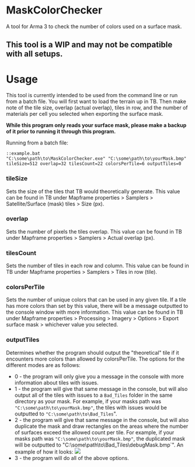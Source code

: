 # MaskColorChecker
A tool for Arma 3 to check the number of colors used on a surface mask.

## This tool is a WIP and may not be compatible with all setups.

Usage
========
This tool is currently intended to be used from the command line or run from a batch file. You will first want to load the terrain up in TB. Then make note of the tile size, overlap (actual overlap), tiles in row, and the number of materials per cell you selected when exporting the surface mask.

**While this program only reads your surface mask, please make a backup of it prior to running it through this program.**

Running from a batch file:
```
::example.bat
"C:\some\path\to\MaskColorChecker.exe" "C:\some\path\to\yourMask.bmp" tileSize=512 overlap=32 tilesCount=22 colorsPerTile=6 outputTiles=0
```
### tileSize
Sets the size of the tiles that TB would theoretically generate. This value can be found in TB under Mapframe properties > Samplers > Satellite/Surface (mask) tiles > Size (px).
### overlap
Sets the number of pixels the tiles overlap. This value can be found in TB under Mapframe properties > Samplers > Actual overlap (px).
### tilesCount
Sets the number of tiles in each row and column. This value can be found in TB under Mapframe properties > Samplers > Tiles in row (tile).
### colorsPerTile
Sets the number of unique colors that can be used in any given tile. If a tile has more colors than set by this value, there will be a message outputted to the console window with more information. This value can be found in TB under Mapframe properties > Processing > Imagery > Options > Export surface mask  > whichever value you selected.
### outputTiles
Determines whether the program should output the "theoretical" tile if it encounters more colors than allowed by colorsPerTile. The options for the different modes are as follows:
+ 0 - the program will only give you a message in the console with more information about tiles with issues.
+ 1 - the program will give that same message in the console, but will also output all of the tiles with issues to a `Bad_Tiles` folder in the same directory as your mask. For example, if your masks path was `"C:\some\path\to\yourMask.bmp"`, the tiles with issues would be outputted to `"C:\some\path\to\Bad_Tiles`".
+ 2 - the program will give that same message in the console, but will also duplicate the mask and draw rectangles on the areas where the number of surfaces exceed the allowed count per tile. For example, if your masks path was `"C:\some\path\to\yourMask.bmp"`, the duplicated mask will be outputted to "C:\some\path\to\Bad_Tiles\debugMask.bmp`".
    An example of how it looks:
    ![](http://i.imgur.com/Nc8iWbg.png)
+ 3 - the program will do all of the above options.
